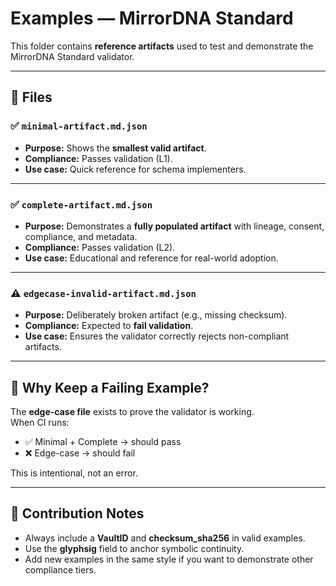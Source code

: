 # Examples — MirrorDNA Standard

This folder contains **reference artifacts** used to test and demonstrate the MirrorDNA Standard validator.

---

## 📂 Files

### ✅ `minimal-artifact.md.json`
- **Purpose:** Shows the **smallest valid artifact**.
- **Compliance:** Passes validation (L1).
- **Use case:** Quick reference for schema implementers.

---

### ✅ `complete-artifact.md.json`
- **Purpose:** Demonstrates a **fully populated artifact** with lineage, consent, compliance, and metadata.
- **Compliance:** Passes validation (L2).
- **Use case:** Educational and reference for real-world adoption.

---

### ⚠️ `edgecase-invalid-artifact.md.json`
- **Purpose:** Deliberately broken artifact (e.g., missing checksum).
- **Compliance:** Expected to **fail validation**.
- **Use case:** Ensures the validator correctly rejects non-compliant artifacts.

---

## 🔎 Why Keep a Failing Example?

The **edge-case file** exists to prove the validator is working.  
When CI runs:
- ✅ Minimal + Complete → should pass  
- ❌ Edge-case → should fail  

This is intentional, not an error.

---

## 📌 Contribution Notes
- Always include a **VaultID** and **checksum_sha256** in valid examples.  
- Use the **glyphsig** field to anchor symbolic continuity.  
- Add new examples in the same style if you want to demonstrate other compliance tiers.

